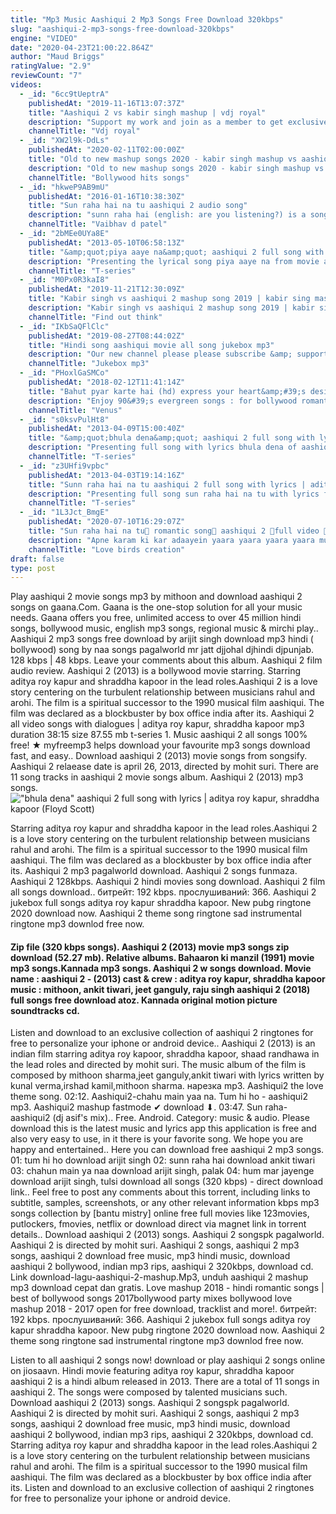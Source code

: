 ```yaml
---
title: "Mp3 Music Aashiqui 2 Mp3 Songs Free Download 320kbps"
slug: "aashiqui-2-mp3-songs-free-download-320kbps"
engine: "VIDEO"
date: "2020-04-23T21:00:22.864Z"
author: "Maud Briggs"
ratingValue: "2.9"
reviewCount: "7"
videos:
  - _id: "6cc9tUeptrA"
    publishedAt: "2019-11-16T13:07:37Z"
    title: "Aashiqui 2 vs kabir singh mashup | vdj royal"
    description: "Support my work and join as a member to get exclusive stuff: on patreon: new mashup - if any"
    channelTitle: "Vdj royal"
  - _id: "XW2l9k-DdLs"
    publishedAt: "2020-02-11T02:00:00Z"
    title: "Old to new mashup songs 2020 - kabir singh mashup vs aashiqui 2 - romantic hindi mashup songs 2020"
    description: "Old to new mashup songs 2020 - kabir singh mashup vs aashiqui 2 - romantic hindi mashup songs 2020"
    channelTitle: "Bollywood hits songs"
  - _id: "hkweP9AB9mU"
    publishedAt: "2016-01-16T10:38:30Z"
    title: "Sun raha hai na tu aashiqui 2 audio song"
    description: "sunn raha hai (english: are you listening?) is a song from the 2013 bollywood film, aashiqui 2. Composed by ankit tiwari, the song is sung by ankit tiwari,"
    channelTitle: "Vaibhav d patel"
  - _id: "2bMEe0UYa8E"
    publishedAt: "2013-05-10T06:58:13Z"
    title: "&amp;quot;piya aaye na&amp;quot; aashiqui 2 full song with lyrics | aditya roy kapur, shraddha kapoor"
    description: "Presenting the lyrical song piya aaye na from movie aashiqui 2, a movie produced by t-series films &amp; vishesh films, starring aditya roy kapur, shraddha"
    channelTitle: "T-series"
  - _id: "M0Px0R3kaI8"
    publishedAt: "2019-11-21T12:30:09Z"
    title: "Kabir singh vs aashiqui 2 mashup song 2019 | kabir sing mashup | aashiqui 2 mashup | find out think"
    description: "Kabir singh vs aashiqui 2 mashup song 2019 | kabir sing mashup | aashiqui 2 mashup | find out think song name :- kabir singh vs aashiqui 2 mashup by"
    channelTitle: "Find out think"
  - _id: "IKbSaQFlClc"
    publishedAt: "2019-08-27T08:44:02Z"
    title: "Hindi song aashiqui movie all song jukebox mp3"
    description: "Our new channel please please subscribe &amp; support me:- ."
    channelTitle: "Jukebox mp3"
  - _id: "PHoxlGaSMCo"
    publishedAt: "2018-02-12T11:41:14Z"
    title: "Bahut pyar karte hai (hd) express your heart&amp;#39;s desire | madhuri dixit | saajan | best romantic song"
    description: "Enjoy 90&#39;s evergreen songs : for bollywood romantic songs collection : enjoy the bollywood blockbuster songs"
    channelTitle: "Venus"
  - _id: "s0ksvPulHt8"
    publishedAt: "2013-04-09T15:00:40Z"
    title: "&amp;quot;bhula dena&amp;quot; aashiqui 2 full song with lyrics | aditya roy kapur, shraddha kapoor"
    description: "Presenting full song with lyrics bhula dena of aashiqui 2, a movie produced by t-series films &amp; vishesh films. The music of this song is composed by jeet"
    channelTitle: "T-series"
  - _id: "z3UHfi9vpbc"
    publishedAt: "2013-04-03T19:14:16Z"
    title: "Sunn raha hai na tu aashiqui 2 full song with lyrics | aditya roy kapur, shraddha kapoor"
    description: "Presenting full song sun raha hai na tu with lyrics from movie aashiqui 2 produced by t-series films &amp; vishesh films, starring aditya roy kapur, shraddha"
    channelTitle: "T-series"
  - _id: "1L3Jct_BmgE"
    publishedAt: "2020-07-10T16:29:07Z"
    title: "Sun raha hai na tu💞 romantic song💞 aashiqui 2 💞full video 🎼"
    description: "Apne karam ki kar adaayein yaara yaara yaara yaara mujhko hi raah dede kasme de wade de meri duaaon ke isharon ko sahare de dil ko thikaanein"
    channelTitle: "Love birds creation"
draft: false
type: post
---
```


Play aashiqui 2 movie songs mp3 by mithoon and download aashiqui 2 songs on gaana.Com. Gaana is the one-stop solution for all your music needs. Gaana offers you free, unlimited access to over 45 million hindi songs, bollywood music, english mp3 songs, regional music &amp; mirchi play.. Aashiqui 2 mp3 songs free download by arijit singh download mp3 hindi ( bollywood) song by naa songs pagalworld mr jatt djjohal djhindi djpunjab. 128 kbps | 48 kbps. Leave your comments about this album. Aashiqui 2 film audio review. Aashiqui 2 (2013) is a bollywood movie starring. Starring aditya roy kapur and shraddha kapoor in the lead roles.Aashiqui 2 is a love story centering on the turbulent relationship between musicians rahul and arohi. The film is a spiritual successor to the 1990 musical film aashiqui. The film was declared as a blockbuster by box office india after its. Aashiqui 2 all video songs with dialogues | aditya roy kapur, shraddha kapoor mp3 duration 38:15 size 87.55 mb  t-series 1. Music aashiqui 2 all songs 100% free! ★ myfreemp3 helps download your favourite mp3 songs download fast, and easy.. Download aashiqui 2 (2013) movie songs from songsify. Aashiqui 2 relaease date is april 26, 2013, directed by mohit suri. There are 11 song tracks in aashiqui 2 movie songs album. Aashiqui 2 (2013) mp3 songs.
![&quot;bhula dena&quot; aashiqui 2 full song with lyrics | aditya roy kapur, shraddha kapoor (Floyd Scott)](https://i.ytimg.com/vi/s0ksvPulHt8/hqdefault.jpg "&quot;bhula dena&quot; aashiqui 2 full song with lyrics | aditya roy kapur, shraddha kapoor (Elnora Hunter)")

Starring aditya roy kapur and shraddha kapoor in the lead roles.Aashiqui 2 is a love story centering on the turbulent relationship between musicians rahul and arohi. The film is a spiritual successor to the 1990 musical film aashiqui. The film was declared as a blockbuster by box office india after its. Aashiqui 2 mp3 pagalworld download. Aashiqui 2 songs funmaza. Aashiqui 2 128kbps. Aashiqui 2 hindi movies song download. Aashiqui 2 film all songs download.. битрейт: 192 kbps. прослушиваний: 366. Aashiqui 2 jukebox full songs aditya roy kapur shraddha kapoor. New pubg ringtone 2020 download now. Aashiqui 2 theme song ringtone sad instrumental ringtone mp3 downlod free now.
<!--inArticleAds-->

<!--galleryOne-->

#### Zip file (320 kbps songs). Aashiqui 2 (2013) movie mp3 songs zip download (52.27 mb). Relative albums. Bahaaron ki manzil (1991) movie mp3 songs.Kannada mp3 songs. Aashiqui 2 w songs download. Movie name : aashiqui 2 - (2013) cast &amp; crew : aditya roy kapur, shraddha kapoor music : mithoon, ankit tiwari, jeet ganguly, raju singh aashiqui 2 (2018) full songs free download atoz. Kannada original motion picture soundtracks cd.
<!--inArticleAds-->

<!--galleryTwo-->

Listen and download to an exclusive collection of aashiqui 2 ringtones for free to personalize your iphone or android device.. Aashiqui 2 (2013) is an indian film starring aditya roy kapoor, shraddha kapoor, shaad randhawa in the lead roles and directed by mohit suri. The music album of the film is composed by mithoon sharma,jeet ganguly,ankit tiwari with lyrics written by kunal verma,irshad kamil,mithoon sharma. нарезка mp3. Aashiqui2 the love theme song. 02:12. Aashiqui2-chahu main yaa na. Tum hi ho - aashiqui2 mp3. Aashiqui2 mashup fastmode ✔ download ⬇. 03:47. Sun raha-aashiqui2 (dj asif&#39;s mix).. Free. Android. Category: music &amp; audio. Please download this is the latest music and lyrics app this application is free and also very easy to use, in it there is your favorite song. We hope you are happy and entertained.. Here you can download free aashiqui 2 mp3 songs. 01: tum hi ho download arijit singh 02: sunn raha hai download ankit tiwari 03: chahun main ya naa download arijit singh, palak 04: hum mar jayenge download arijit singh, tulsi download all songs (320 kbps) - direct download link.. Feel free to post any comments about this torrent, including links to subtitle, samples, screenshots, or any other relevant information kbps mp3 songs collection by [bantu mistry] online free full movies like 123movies, putlockers, fmovies, netflix or download direct via magnet link in torrent details.. Download aashiqui 2 (2013) songs. Aashiqui 2 songspk pagalworld. Aashiqui 2 is directed by mohit suri. Aashiqui 2 songs, aashiqui 2 mp3 songs, aashiqui 2 download free music, mp3 hindi music, download aashiqui 2 bollywood, indian mp3 rips, aashiqui 2 320kbps, download cd. Link download-lagu-aashiqui-2-mashup.Mp3, unduh aashiqui 2 mashup mp3 download cepat dan gratis. Love mashup 2018 - hindi romantic songs | best of bollywood songs 2017bollywood party mixes bollywood love mashup 2018 - 2017 open for free download, tracklist and more!. битрейт: 192 kbps. прослушиваний: 366. Aashiqui 2 jukebox full songs aditya roy kapur shraddha kapoor. New pubg ringtone 2020 download now. Aashiqui 2 theme song ringtone sad instrumental ringtone mp3 downlod free now.
<!--galleryThree-->

Listen to all aashiqui 2 songs now! download or play aashiqui 2 songs online on jiosaavn. Hindi movie featuring aditya roy kapur, shraddha kapoor aashiqui 2 is a hindi album released in 2013. There are a total of 11 songs in aashiqui 2. The songs were composed by talented musicians such. Download aashiqui 2 (2013) songs. Aashiqui 2 songspk pagalworld. Aashiqui 2 is directed by mohit suri. Aashiqui 2 songs, aashiqui 2 mp3 songs, aashiqui 2 download free music, mp3 hindi music, download aashiqui 2 bollywood, indian mp3 rips, aashiqui 2 320kbps, download cd. Starring aditya roy kapur and shraddha kapoor in the lead roles.Aashiqui 2 is a love story centering on the turbulent relationship between musicians rahul and arohi. The film is a spiritual successor to the 1990 musical film aashiqui. The film was declared as a blockbuster by box office india after its. Listen and download to an exclusive collection of aashiqui 2 ringtones for free to personalize your iphone or android device.